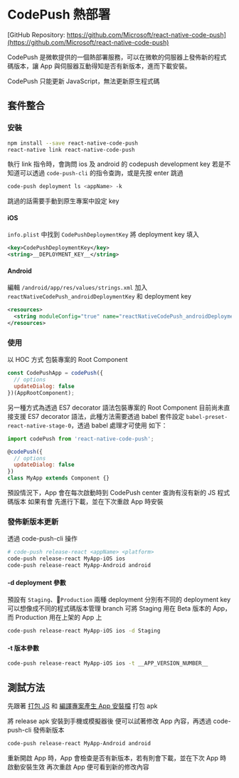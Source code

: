 # CodePush 熱部署

[GitHub Repository: https://github.com/Microsoft/react-native-code-push](https://github.com/Microsoft/react-native-code-push)

CodePush 是微軟提供的一個熱部署服務，可以在微軟的伺服器上發佈新的程式碼版本，讓 App 與伺服器互動得知是否有新版本，進而下載安裝。

CodePush 只能更新 JavaScript，無法更新原生程式碼

## 套件整合

### 安裝

```bash
npm install --save react-native-code-push
react-native link react-native-code-push
```

執行 link 指令時，會詢問 ios 及 android 的 codepush development key
若是不知道可以透過 `code-push-cli` 的指令查詢，或是先按 enter 跳過

```bash
code-push deployment ls <appName> -k
```

跳過的話需要手動到原生專案中設定 key

#### iOS

`info.plist` 中找到 `CodePushDeploymentKey`
將 deployment key 填入

```xml
<key>CodePushDeploymentKey</key>
<string>__DEPLOYMENT_KEY__</string>
```

#### Android

編輯 `/android/app/res/values/strings.xml`
加入 `reactNativeCodePush_androidDeploymentKey` 和 deployment key

```xml
<resources>
  <string moduleConfig="true" name="reactNativeCodePush_androidDeploymentKey">__DEPLOYMENT_KEY__</string>
</resources>
```

### 使用

以 HOC 方式  包裝專案的 Root Component

```js
const CodePushApp = codePush({
  // options
  updateDialog: false
})(AppRootComponent);
```

另一種方式為透過 ES7 decorator 語法包裝專案的 Root Component
目前尚未直接支援 ES7 decorator 語法，此種方法需要透過 babel 套件設定 `babel-preset-react-native-stage-0`，透過 babel 處理才可使用
如下：

```js
import codePush from 'react-native-code-push';

@codePush({
  // options
  updateDialog: false
})
class MyApp extends Component {}
```

預設情況下，App 會在每次啟動時到 CodePush center 查詢有沒有新的 JS 程式碼版本
如果有會  先進行下載，並在下次重啟 App 時安裝

### 發佈新版本更新

透過 code-push-cli 操作

```bash
# code-push release-react <appName> <platform>
code-push release-react MyApp-iOS ios
code-push release-react MyApp-Android android
```

#### -d deployment 參數

預設有 `Staging`、`Production` 兩種 deployment
分別有不同的 deployment key
可以想像成不同的程式碼版本管理 branch
可將 Staging 用在 Beta  版本的 App，而 Production 用在上架的 App 上

```bash
code-push release-react MyApp-iOS ios -d Staging
```

#### -t 版本參數

```bash
code-push release-react MyApp-iOS ios -t __APP_VERSION_NUMBER__
```

## 測試方法

先跟著 [打包 JS](/release/index.md) 和 [ 編譯專案產生 App 安裝檔](/release/generate-app.md) 打包 apk

將 release apk 安裝到手機或模擬器後
便可以試著修改 App 內容，再透過 code-push-cli 發佈新版本

```bash
code-push release-react MyApp-Android android
```

重新開啟 App 時，App 會檢查是否有新版本，若有則會下載，並在下次 App 時啟動安裝生效 
再次重啟 App 便可看到新的修改內容
